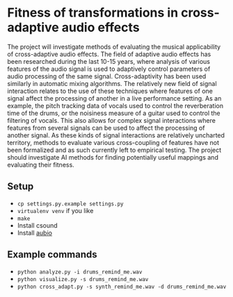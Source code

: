 # Fitness of transformations in cross-adaptive audio effects

The project will investigate methods of evaluating the musical applicability of cross-adaptive audio effects. The field of adaptive audio effects has been researched during the last 10-15 years, where analysis of various features of the audio signal is used to adaptively control parameters of audio processing of the same signal. Cross-adaptivity has been used similarly in automatic mixing algorithms. The relatively new field of signal interaction relates to the use of these techniques where features of one signal affect the processing of another in a live performance setting. As an example, the pitch tracking data of vocals used to control the reverberation time of the drums, or the noisiness measure of a guitar used to control the filtering of vocals. This also allows for complex signal interactions where features from several signals can be used to affect the processing of another signal. As these kinds of signal interactions are relatively uncharted territory, methods to evaluate various cross-coupling of features have not been formalized and as such currently left to empirical testing. The project should investigate AI methods for finding potentially useful mappings and evaluating their fitness.

## Setup

* `cp settings.py.example settings.py`
* `virtualenv venv` if you like
* `make`
* Install csound
* Install [aubio](http://aubio.org/download)

## Example commands

* `python analyze.py -i drums_remind_me.wav`
* `python visualize.py -s drums_remind_me.wav`
* `python cross_adapt.py -s synth_remind_me.wav -d drums_remind_me.wav`
